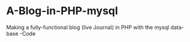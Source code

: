# A-Blog-in-PHP-mysql
Making a fully-functional blog (live Journal) in PHP with the mysql data-base  -Code
